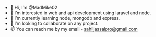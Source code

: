 - 👋 Hi, I’m @MadMike02
- 👀 I’m interested in web and api development using laravel and node.
- 🌱 I’m currently learning node, mongodb and express.
- 💞️ I’m looking to collaborate on any project.
- 📫 You can reach me by my email - sahiljassalpro@gmail.com

<!---
MadMike02/MadMike02 is a ✨ special ✨ repository because its `README.md` (this file) appears on your GitHub profile.
You can click the Preview link to take a look at your changes.
--->
